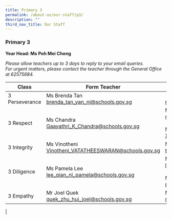 ```yaml
---
title: Primary 3
permalink: /about-us/our-staff/p3/
description: ""
third_nav_title: Our Staff
---
```

### **Primary 3**
**Year Head: Ms Poh Mei Cheng**

_Please allow teachers up to 3 days to reply to your email queries._   
_For urgent matters, please contact the teacher through the General Office at 62575684._

| Class | Form Teacher | Co-Form Teacher |
|---|---|---|
| 3 Perseverance | Ms Brenda Tan<br> [brenda\_tan\_yan\_ni@schools.gov.sg](mailto:brenda_tan_yan_ni@schools.gov.sg) |  Mr Ngan Min Boon <br> [ngan\_min\_boon@schools.gov.sg](mailto:ngan_min_boon@schools.gov.sg) |
| 3 Respect | Ms Chandra <br> [Gaayathri_K_Chandra@schools.gov.sg](mailto:Gaayathri_K_Chandra@schools.gov.sg) | Mr Muhammad Ikhwan <br> [mohamad_ikhwan_mohamad_haron@schools.gov.sg](mailto:mohamad_ikhwan_mohamad_haron@schools.gov.sg))<br><br> Mr Danny Xu Yahua <br> [Xu_Yahua@schools.gov.sg](mailto:Xu_Yahua@schools.gov.sg) |
| 3 Integrity | Ms Vinotheni <br> [Vinotheni_VATATHEESWARAN@schools.gov.sg](mailto:Vinotheni_VATATHEESWARAN@schools.gov.sg) | Mdm Thong Siong Chee <br> [thong_siong_chee@schools.gov.sg](mailto:thong_siong_chee@schools.gov.sg) |
| 3 Diligence | Ms Pamela Lee <br> [lee_qian_ni_pamela@schools.gov.sg](mailto:lee_qian_ni_pamela@schools.gov.sg) | Ms Lian Yiling <br> [lian_yi_ling@schools.gov.sg](mailto:lian_yi_ling@schools.gov.sg) <br><br>Mr Noor Hendra Shahril<br>[noor_hendra_shahril_supaat@schools.gov.sg](mailto:noor_hendra_shahril_supaat@schools.gov.sg) |
| 3 Empathy | Mr Joel Quek<br> [quek_zhu_hui_joel@schools.gov.sg](mailto:quek_zhu_hui_joel@schools.gov.sg) | Mdm Nur Hidayah <br> [nur_hidayah_abdul_rahman@schools.gov.sg](mailto:nur_hidayah_abdul_rahman@schools.gov.sg) |
|